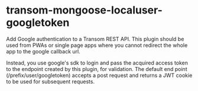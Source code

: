 # transom-mongoose-localuser-googletoken
Add Google authentication to a Transom REST API.
This plugin should be used from PWAs or single page apps where you
cannot redirect the whole app to the google callback url.

Instead, you use google's sdk to login and pass the 
acquired access token to the endpoint created by this plugin, for validation.
The default end point (/prefix/user/googletoken) accepts a post request
and returns a JWT cookie to be used for subsequent requests.



